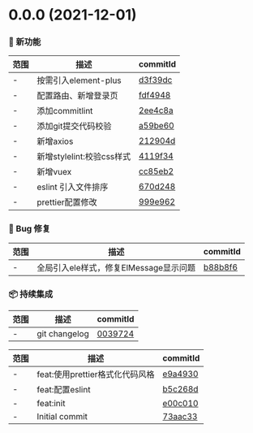 # 0.0.0 (2021-12-01)

### 🌟 新功能
范围|描述|commitId
--|--|--
 - | 按需引入element-plus | [d3f39dc](https://github.com/Calvin66/viti-vue3-admin/commit/d3f39dc)
 - | 配置路由、新增登录页 | [fdf4948](https://github.com/Calvin66/viti-vue3-admin/commit/fdf4948)
 - | 添加commitlint | [2ee4c8a](https://github.com/Calvin66/viti-vue3-admin/commit/2ee4c8a)
 - | 添加git提交代码校验 | [a59be60](https://github.com/Calvin66/viti-vue3-admin/commit/a59be60)
 - | 新增axios | [212904d](https://github.com/Calvin66/viti-vue3-admin/commit/212904d)
 - | 新增stylelint:校验css样式 | [4119f34](https://github.com/Calvin66/viti-vue3-admin/commit/4119f34)
 - | 新增vuex | [cc85eb2](https://github.com/Calvin66/viti-vue3-admin/commit/cc85eb2)
 - | eslint 引入文件排序 | [670d248](https://github.com/Calvin66/viti-vue3-admin/commit/670d248)
 - | prettier配置修改 | [999e962](https://github.com/Calvin66/viti-vue3-admin/commit/999e962)


### 🐛 Bug 修复
范围|描述|commitId
--|--|--
 - | 全局引入ele样式，修复ElMessage显示问题 | [b88b8f6](https://github.com/Calvin66/viti-vue3-admin/commit/b88b8f6)


### 📦 持续集成
范围|描述|commitId
--|--|--
 - | git changelog | [0039724](https://github.com/Calvin66/viti-vue3-admin/commit/0039724)


范围|描述|commitId
--|--|--
 - | feat:使用prettier格式化代码风格 | [e9a4930](https://github.com/Calvin66/viti-vue3-admin/commit/e9a4930)
 - | feat:配置eslint | [b5c268d](https://github.com/Calvin66/viti-vue3-admin/commit/b5c268d)
 - | feat:init | [e00c010](https://github.com/Calvin66/viti-vue3-admin/commit/e00c010)
 - | Initial commit | [73aac33](https://github.com/Calvin66/viti-vue3-admin/commit/73aac33)

